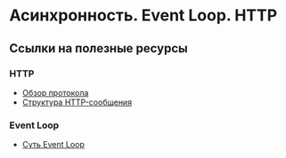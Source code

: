 # Асинхронность. Event Loop. HTTP

## Ссылки на полезные ресурсы

### HTTP

- [Обзор протокола](https://highload.today/protokol-http/)
- [Структура HTTP-сообщения](https://ru.wikipedia.org/wiki/HTTP#%D0%A1%D1%82%D1%80%D1%83%D0%BA%D1%82%D1%83%D1%80%D0%B0_HTTP-%D1%81%D0%BE%D0%BE%D0%B1%D1%89%D0%B5%D0%BD%D0%B8%D1%8F)

### Event Loop

- [Суть Event Loop](https://www.youtube.com/watch?v=7f787SsgknA&t=734s&ab_channel=EPAMMoscowITsubbotnik)
